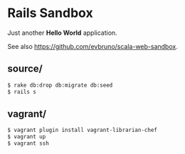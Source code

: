 # Rails Sandbox

Just another **Hello World** application.

See also https://github.com/evbruno/scala-web-sandbox.

## source/

```bash
$ rake db:drop db:migrate db:seed
$ rails s
```

## vagrant/

```bash
$ vagrant plugin install vagrant-librarian-chef
$ vagrant up
$ vagrant ssh
```
